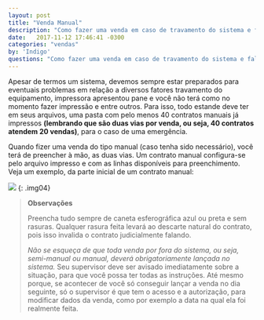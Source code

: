 ```yaml
---
layout: post
title: "Venda Manual"
description: "Como fazer uma venda em caso de travamento do sistema e falha na impressão."
date:   2017-11-12 17:46:41 -0300
categories: "vendas"
by: 'Indigo'
questions: "Como fazer uma venda em caso de travamento do sistema e falha na impressão"
---
```


Apesar de termos um sistema, devemos sempre estar preparados para eventuais problemas em relação a diversos fatores travamento do equipamento, impressora apresentou pane e você não terá como no momento fazer impressão e entre outros. Para isso, todo estande deve ter em seus arquivos, uma pasta com pelo menos 40 contratos manuais já impressos **(lembrando que são duas vias por venda, ou seja, 40 contratos atendem 20 vendas)**, para o caso de uma emergência.

Quando fizer uma venda do tipo manual (caso tenha sido necessário), você terá de preencher à mão, as duas vias. Um contrato manual configura-se pelo arquivo impresso e com as linhas disponíveis para preenchimento. Veja um exemplo, da parte inicial de um contrato manual:

  ![]({{site.baseurl}}/assets/img/vendas/-05/01.png)
  {: .img04}
  >
  >**Observações**
  >
  >Preencha tudo sempre de caneta esferográfica azul ou preta e sem rasuras. Qualquer rasura feita levará ao descarte natural do contrato, pois isso invalida o contrato judicialmente falando.
  >
  >*Não se esqueça de que toda venda por fora do sistema, ou seja, semi-manual ou manual, deverá obrigatoriamente lançada no sistema.* Seu supervisor deve ser avisado imediatamente sobre a situação, para que você possa ter todas as instruções. Até mesmo porque, se acontecer de você só conseguir lançar a venda no dia seguinte, só o supervisor é que tem o acesso e a autorização, para modificar dados da venda, como por exemplo a data na qual ela foi realmente feita.
  >
